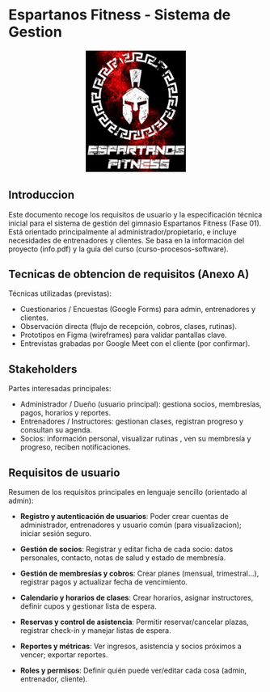 # Espartanos Fitness - Sistema de Gestion

<p align="center">
  <img src="imagen/logo.png" alt="Logo Espartanos Fitness" width="200"/>
</p>

## Introduccion

Este documento recoge los requisitos de usuario y la especificación técnica inicial para el sistema de gestión del gimnasio Espartanos Fitness (Fase 01). Está orientado principalmente al administrador/propietario, e incluye necesidades de entrenadores y clientes. Se basa en la información del proyecto (info.pdf) y la guía del curso (curso-procesos-software).

## Tecnicas de obtencion de requisitos (Anexo A)

Técnicas utilizadas (previstas):

- Cuestionarios / Encuestas (Google Forms) para admin, entrenadores y clientes.
- Observación directa (flujo de recepción, cobros, clases, rutinas).
- Prototipos en Figma (wireframes) para validar pantallas clave.
- Entrevistas grabadas por Google Meet con el cliente (por confirmar).

## Stakeholders

Partes interesadas principales:

- Administrador / Dueño (usuario principal): gestiona socios, membresías, pagos, horarios y reportes.
- Entrenadores / Instructores: gestionan clases, registran progreso y consultan su agenda.
- Socios: información personal, visualizar rutinas , ven su membresía y progreso, reciben notificaciones.

## Requisitos de usuario

Resumen de los requisitos principales en lenguaje sencillo (orientado al admin):

- **Registro y autenticación de usuarios**: Poder crear cuentas de administrador, entrenadores y usuario común (para visualizacion); iniciar sesión seguro.

- **Gestión de socios**: Registrar y editar ficha de cada socio: datos personales, contacto, notas de salud y estado de membresía.

- **Gestión de membresías y cobros**: Crear planes (mensual, trimestral...), registrar pagos y actualizar fecha de vencimiento.

- **Calendario y horarios de clases**: Crear horarios, asignar instructores, definir cupos y gestionar lista de espera.

- **Reservas y control de asistencia**: Permitir reservar/cancelar plazas, registrar check-in y manejar listas de espera.

- **Reportes y métricas**: Ver ingresos, asistencia y socios próximos a vencer; exportar reportes.

- **Roles y permisos**: Definir quién puede ver/editar cada cosa (admin, entrenador, cliente).
